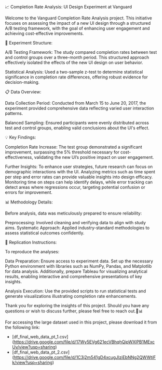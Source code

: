 📈 Completion Rate Analysis: UI Design Experiment at Vanguard 

Welcome to the Vanguard Completion Rate Analysis project. This initiative focuses on assessing the impact of a new UI design through a structured A/B testing framework, with the goal of enhancing user engagement and achieving cost-effective improvements.

🔬 Experiment Structure:

A/B Testing Framework: The study compared completion rates between test and control groups over a three-month period. This structured approach effectively isolated the effects of the new UI design on user behavior.

Statistical Analysis: Used a two-sample z-test to determine statistical significance in completion rate differences, offering robust evidence for decision-making.

📋 Data Overview:

Data Collection Period: Conducted from March 15 to June 20, 2017, the experiment provided comprehensive data reflecting varied user interaction patterns.

Balanced Sampling: Ensured participants were evenly distributed across test and control groups, enabling valid conclusions about the UI's effect.

💡 Key Findings:

Completion Rate Increase: The test group demonstrated a significant improvement, surpassing the 5% threshold necessary for cost-effectiveness, validating the new UI’s positive impact on user engagement.

Further Insights: To enhance user strategies, future research can focus on demographic interactions with the UI. Analyzing metrics such as time spent per step and error rates can provide valuable insights into design efficacy. Monitoring time on steps can help identify delays, while error tracking can detect areas where regressions occur, targeting potential confusion or errors for improvement.

📊 Methodology Details:

Before analysis, data was meticulously prepared to ensure reliability:

Preprocessing: Involved cleaning and verifying data to align with study aims.
Systematic Approach: Applied industry-standard methodologies to assess statistical outcomes confidently.

🔧 Replication Instructions:

To reproduce the analyses:

Data Preparation: Ensure access to experiment data. Set up the necessary Python environment with libraries such as NumPy, Pandas, and Matplotlib for data analysis. Additionally, prepare Tableau for visualizing analytical results, enabling interactive and comprehensive presentations of key insights.

Analysis Execution: Use the provided scripts to run statistical tests and generate visualizations illustrating completion rate enhancements.

Thank you for exploring the insights of this project. Should you have any questions or wish to discuss further, please feel free to reach out.🌟📊 

For accessing the large dataset used in this project, please download it from the following link:
- [df_final_web_data_pt_1.csv] (https://drive.google.com/file/d/17Wy5EVg621ecVBhqhQipWXlPB1MExcUv/view?usp=sharing)
- [df_final_web_data_pt_2.csv] (https://drive.google.com/file/d/1C3j2m541gD4xcugJIziEbNNg2QWWtiFk/view?usp=sharing)
